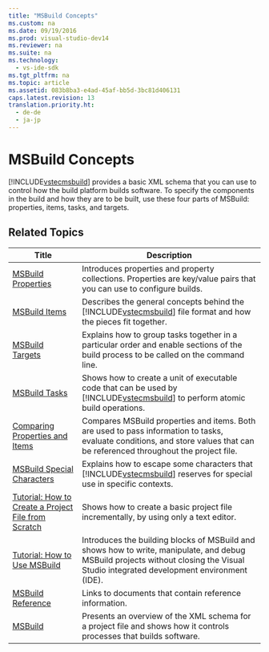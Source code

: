 ```yaml
---
title: "MSBuild Concepts"
ms.custom: na
ms.date: 09/19/2016
ms.prod: visual-studio-dev14
ms.reviewer: na
ms.suite: na
ms.technology: 
  - vs-ide-sdk
ms.tgt_pltfrm: na
ms.topic: article
ms.assetid: 083b8ba3-e4ad-45af-bb5d-3bc81d406131
caps.latest.revision: 13
translation.priority.ht: 
  - de-de
  - ja-jp
---
```

# MSBuild Concepts
[!INCLUDE[vstecmsbuild](../vs140/includes/vstecmsbuild_md.md)] provides a basic XML schema that you can use to control how the build platform builds software. To specify the components in the build and how they are to be built, use these four parts of MSBuild: properties, items, tasks, and targets.  
  
## Related Topics  
  
|Title|Description|  
|-----------|-----------------|  
|[MSBuild Properties](../Topic/MSBuild%20Properties.md)|Introduces properties and property collections. Properties are key/value pairs that you can use to configure builds.|  
|[MSBuild Items](../vs140/MSBuild-Items.md)|Describes the general concepts behind the [!INCLUDE[vstecmsbuild](../vs140/includes/vstecmsbuild_md.md)] file format and how the pieces fit together.|  
|[MSBuild Targets](../vs140/MSBuild-Targets.md)|Explains how to group tasks together in a particular order and enable sections of the build process to be called on the command line.|  
|[MSBuild Tasks](../Topic/MSBuild%20Tasks.md)|Shows how to create a unit of executable code that can be used by [!INCLUDE[vstecmsbuild](../vs140/includes/vstecmsbuild_md.md)] to perform atomic build operations.|  
|[Comparing Properties and Items](../Topic/Comparing%20Properties%20and%20Items.md)|Compares MSBuild properties and items. Both are used to pass information to tasks, evaluate conditions, and store values that can be referenced throughout the project file.|  
|[MSBuild Special Characters](../vs140/MSBuild-Special-Characters.md)|Explains how to escape some characters that [!INCLUDE[vstecmsbuild](../vs140/includes/vstecmsbuild_md.md)] reserves for special use in specific contexts.|  
|[Tutorial: How to Create a Project File from Scratch](../vs140/Walkthrough--Creating-an-MSBuild-Project-File-from-Scratch.md)|Shows how to create a basic project file incrementally, by using only a text editor.|  
|[Tutorial: How to Use MSBuild](../vs140/Walkthrough--Using-MSBuild.md)|Introduces the building blocks of MSBuild and shows how to write, manipulate, and debug MSBuild projects without closing the Visual Studio integrated development environment (IDE).|  
|[MSBuild Reference](../Topic/MSBuild%20Reference.md)|Links to documents that contain reference information.|  
|[MSBuild](../Topic/MSBuild.md)|Presents an overview of the XML schema for a project file and shows how it controls processes that builds software.|
